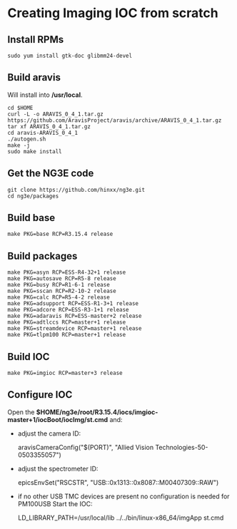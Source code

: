 
# Creating Imaging IOC from scratch

## Install RPMs

	sudo yum install gtk-doc glibmm24-devel


## Build aravis

Will install into __/usr/local__.

	cd $HOME
	curl -L -o ARAVIS_0_4_1.tar.gz https://github.com/AravisProject/aravis/archive/ARAVIS_0_4_1.tar.gz
	tar xf ARAVIS_0_4_1.tar.gz
	cd aravis-ARAVIS_0_4_1
	./autogen.sh
	make -j
	sudo make install

## Get the NG3E code

	git clone https://github.com/hinxx/ng3e.git
	cd ng3e/packages

## Build base

	make PKG=base RCP=R3.15.4 release

## Build packages

	make PKG=asyn RCP=ESS-R4-32+1 release
	make PKG=autosave RCP=R5-8 release
	make PKG=busy RCP=R1-6-1 release
	make PKG=sscan RCP=R2-10-2 release
	make PKG=calc RCP=R5-4-2 release
	make PKG=adsupport RCP=ESS-R1-3+1 release
	make PKG=adcore RCP=ESS-R3-1+1 release
	make PKG=adaravis RCP=ESS-master+2 release
	make PKG=adtlccs RCP=master+1 release
	make PKG=streamdevice RCP=master+1 release
	make PKG=tlpm100 RCP=master+1 release

## Build IOC

	make PKG=imgioc RCP=master+3 release

## Configure IOC

Open the __$HOME/ng3e/root/R3.15.4/iocs/imgioc-master+1/iocBoot/iocImg/st.cmd__ and:

* adjust the camera ID:

	aravisCameraConfig("$(PORT)", "Allied Vision Technologies-50-0503355057")
	
* adjust the spectrometer ID:

	epicsEnvSet("RSCSTR", "USB::0x1313::0x8087::M00407309::RAW")

* if no other USB TMC devices are present no configuration is needed for PM100USB
Start the IOC:

	LD_LIBRARY_PATH=/usr/local/lib ../../bin/linux-x86_64/imgApp st.cmd
